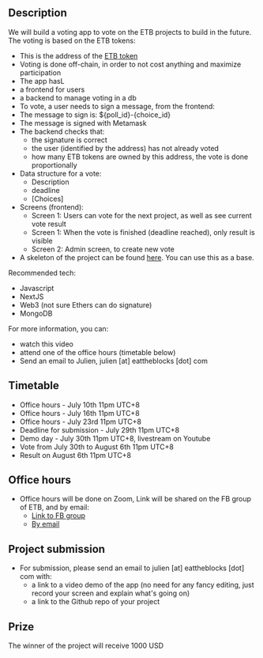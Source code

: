 ## Description

We will build a voting app to vote on the ETB projects to build in the future. The voting is based on the ETB tokens:
* This is the address of the [ETB token](https://bscscan.com/token/0x7ac64008fa000bfdc4494e0bfcc9f4eff3d51d2a)
* Voting is done off-chain, in order to not cost anything and maximize participation 
* The app hasL 
 * a frontend for users
 * a backend to manage voting in a db 
* To vote, a user needs to sign a message, from the frontend: 
 * The message to sign is: ${poll_id}-{choice_id}
 * The message is signed with Metamask
* The backend checks that:
  * the signature is correct
  * the user (identified by the address) has not already voted
  * how many ETB tokens are owned by this address, the vote is done proportionally
* Data structure for a vote: 
  * Description
  * deadline
  * [Choices]
* Screens (frontend):
  * Screen 1: Users can vote for the next project, as well as see current vote
result
  * Screen 1: When the vote is finished (deadline reached), only result is visible
  * Screen 2: Admin screen, to create new vote
* A skeleton of the project can be found [here](https://github.com/jklepatch/eattheblocks/tree/master/token/dao). You can use this as a base.

Recommended tech:
* Javascript 
* NextJS
* Web3 (not sure Ethers can do signature)
* MongoDB

For more information, you can:
* watch this video
* attend one of the office hours (timetable below)
* Send an email to Julien, julien [at] eattheblocks [dot] com

## Timetable

* Office hours - July 10th 11pm UTC+8 
* Office hours - July 16th 11pm UTC+8
* Office hours - July 23rd 11pm UTC+8
* Deadline for submission - July 29th 11pm UTC+8
* Demo day - July 30th 11pm UTC+8, livestream on Youtube   
* Vote from July 30th to August 6th 11pm UTC+8
* Result on August 6th 11pm UTC+8

## Office hours 
* Office hours will be done on Zoom, Link will be shared on the FB group of ETB, and by email:
  * [Link to FB group](https://www.facebook.com/groups/222716919099261)
  * [By email](https://mailchi.mp/eattheblocks/etb-projects-project-1) 

## Project submission
* For submission, please send an email to julien [at] eattheblocks [dot] com with:
  * a link to a video demo of the app (no need for any fancy editing, just record your screen and explain what's going on)
  * a link to the Github repo of your project

## Prize

The winner of the project will receive 1000 USD

